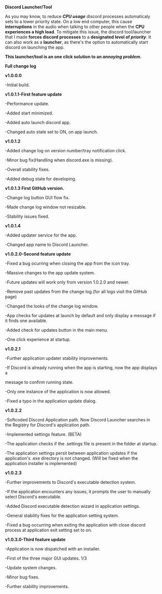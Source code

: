 **Discord Launcher/Tool**

As you may know, to reduce **_CPU usage_** discord processes automaticaly sets to a lower priority state. On a low end computer, this cause **interruptions** in the audio when talking to other people when the **CPU experiences a high load**. To mitigate this issue, the discord tool/launcher that I made **forces discord processes** to a **designated level of _priority_**. It can also work as a **launcher**, as there's the option to automatically start discord on launching the app.


**This launcher/tool is an one click solution to an _annoying problem_.**


**Full change log**

**v1.0.0.0**

-Initial build.

**v1.0.1.1-First feature update**

-Performance update.

-Added start minimized.

-Added auto launch discord app.

-Changed auto state set to ON, on app launch.

**v1.0.1.2**

-Added change log on version number/tray notification click.

-Minor bug fix(Handling when discord.exe is missing).

-Overall stability fixes.

-Added debug state for developing.

**v1.0.1.3** **First GitHub version.**

-Change log button GUI flow fix.

-Made change log window not resizable.

-Stability issues fixed.

**v1.0.1.4**

-Added updater service for the app.

-Changed app name to Discord Launcher.

**v1.0.2.0-Second feature update**

-Fixed a bug ocurring when closing the app from the icon tray.

-Massive changes to the app update system.

-Future updates will work only from version 1.0.2.0 and newer.

-Remove past updates from the change log.(for all logs visit the GitHub page) 

-Changed the looks of the change log window.

-App checks for updates at launch by default and only display a message if
it finds one available.

-Added check for updates button in the main menu.

-One click experience at startup.

**v1.0.2.1**

-Further application updater stability improvements.

-If Discord is already running when the app is starting, now the app displays a

message to confirm running state.

-Only one instance of the application is now allowed.

-Fixed a typo in the application update dialog.

**v1.0.2.2**

-Softcoded Discord Application path. Now Discord Launcher searches in 
the Registry for Discord's application path.

-Implemented settings feature. (BETA)

-The application checks if the .settings file is present in the folder at startup.

-The application settings persit between application updates if the application's
.exe directory is not changed. (Will be fixed when the application installer is 
implemented)

**v1.0.2.3**

-Further improvements to Discord's executable detection system.

-If the application encounters any issues, it prompts the user to 
manually select Discord's executable.

-Added Discord executable detection wizard in application settings.

-General stability fixes for the application setting system.

-Fixed a bug occurring when exiting the application with close discord process at 
application exit setting set to on.

**v1.0.3.0-Third feature update**

-Application is now dispatched with an installer.

-First of the three major GUI updates. 1/3

-Update system changes.

-Minor bug fixes.

-Further stability improvements.

